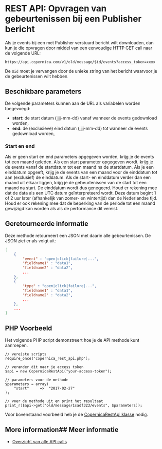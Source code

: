 # REST API: Opvragen van gebeurtenissen bij een Publisher bericht

Als je events bij een met Publisher verstuurd bericht wilt downloaden,
dan kun je die opvragen door middel van een eenvoudige HTTP GET call naar
de volgende URL:

`https://api.copernica.com/v1/old/message/$id/events?access_token=xxxx`

De `$id` moet je vervangen door de unieke string van het bericht waarvoor 
je de gebeurtenissen wilt hebben. 


## Beschikbare parameters

De volgende parameters kunnen aan de URL als variabelen worden toegevoegd:

- **start**: de start datum (jjjj-mm-dd) vanaf wanneer de events gedownload worden,
- **end**:   de (exclusieve) eind datum (jjjj-mm-dd) tot wanneer de events gedownload worden,

### Start en end

Als er geen start en end parameters opgegeven worden, krijg je de events
tot een maand geleden. Als een start parameter opgegeven wordt, krijg
je de events vanaf de startdatum tot een maand na de startdatum. Als je
een einddatum opgeeft, krijg je de events van een maand voor de einddatum
tot aan (exclusief) de einddatum. Als de start- en einddatum verder dan
een maand uit elkaar liggen, krijg je de gebeurtenissen van de start tot
een maand na start. De einddatum wordt dus genegeerd. Houd er rekening
mee dat de data als een UTC datum geïnterpreteerd wordt. Deze datum begint
1 of 2 uur later  (afhankelijk van zomer- en wintertijd) dan de Nederlandse
tijd. Houd er ook rekening mee dat de beperking van de periode tot een
maand gewijzigd kan worden als als de performance dit vereist.


## Geretourneerde informatie

Deze methode retourneert een JSON met daarin alle gebeurtenissen. De JSON
ziet er als volgt uit:

```json
[
    {
        "event" : "open|click|failure|...",
        "fieldname1" : "data1",
        "fieldname2" : "data2",
        ...
    },
    {
        "type" : "open|click|failure|...",
        "fieldname1" : "data1",
        "fieldname2" : "data2",
        ...
    },
    ...
]
```


## PHP Voorbeeld

Het volgende PHP script demonstreert hoe je de API methode kunt aanroepen.

    // vereiste scripts
    require_once('copernica_rest_api.php');
    
    // verander dit naar je access token
    $api = new CopernicaRestApi("your-access-token");
    
    // parameters voor de methode
    $parameters = array(
        "start"     =>  "2017-02-27"
    );
    
    // voer de methode uit en print het resultaat
    print_r($api->get("old/message/1sadf323/events", $parameters));

Voor bovenstaand voorbeeld heb je de [CopernicaRestApi klasse](rest-php) nodig.


## More information## Meer informatie

* [Overzicht van alle API calls](rest-api)
